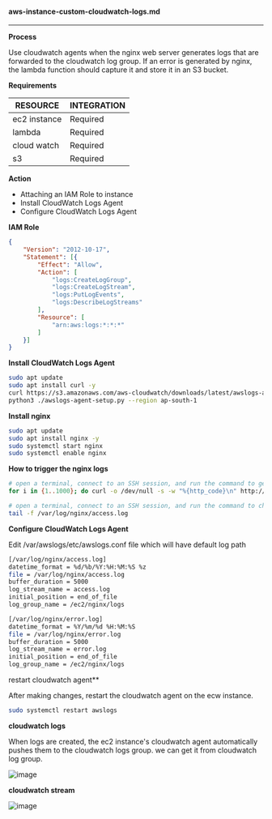 #### aws-instance-custom-cloudwatch-logs.md

----

**Process**

Use cloudwatch agents when the nginx web server generates logs that are forwarded to the cloudwatch log group. If an error is generated by nginx, the lambda function should capture it and store it in an S3 bucket.

**Requirements**

| RESOURCE | INTEGRATION |
|---|---|
| ec2 instance | Required |
| lambda | Required |
| cloud watch | Required |
| s3 | Required |


**Action**

* Attaching an IAM Role to instance
* Install CloudWatch Logs Agent
* Configure CloudWatch Logs Agent

**IAM Role**

```json
{
    "Version": "2012-10-17",
    "Statement": [{
        "Effect": "Allow",
        "Action": [
            "logs:CreateLogGroup",
            "logs:CreateLogStream",
            "logs:PutLogEvents",
            "logs:DescribeLogStreams"
        ],
        "Resource": [
            "arn:aws:logs:*:*:*"
        ]
    }]
}

```

**Install CloudWatch Logs Agent**

```bash
sudo apt update
sudo apt install curl -y
curl https://s3.amazonaws.com/aws-cloudwatch/downloads/latest/awslogs-agent-setup.py -O
python3 ./awslogs-agent-setup.py --region ap-south-1
```

**Install nginx**

```bash
sudo apt update
sudo apt install nginx -y
sudo systemctl start nginx
sudo systemctl enable nginx
```

**How to trigger the nginx logs**


```bash
# open a terminal, connect to an SSH session, and run the command to generate logs.
for i in {1..1000}; do curl -o /dev/null -s -w "%{http_code}\n" http://locahost; sleep 2; done
```

```bash
# open a terminal, connect to an SSH session, and run the command to check access logs.
tail -f /var/log/nginx/access.log
```

**Configure CloudWatch Logs Agent**

Edit /var/awslogs/etc/awslogs.conf file which will have default log path 

```bash
[/var/log/nginx/access.log]
datetime_format = %d/%b/%Y:%H:%M:%S %z
file = /var/log/nginx/access.log
buffer_duration = 5000
log_stream_name = access.log
initial_position = end_of_file
log_group_name = /ec2/nginx/logs

[/var/log/nginx/error.log]
datetime_format = %Y/%m/%d %H:%M:%S
file = /var/log/nginx/error.log
buffer_duration = 5000
log_stream_name = error.log
initial_position = end_of_file
log_group_name = /ec2/nginx/logs
```

restart cloudwatch agent**

After making changes, restart the cloudwatch agent on the ecw instance.

```bash
sudo systemctl restart awslogs
```

**cloudwatch logs**

When logs are created, the ec2 instance's cloudwatch agent automatically pushes them to the cloudwatch logs group. we can get it from cloudwatch log group.

![image](https://user-images.githubusercontent.com/57703276/165018504-9b2d1781-c524-4262-ad86-1a4590945e86.png)

**cloudwatch stream**

![image](https://user-images.githubusercontent.com/57703276/165018765-48f54378-9925-4504-8767-2661c0b9a4c6.png)





